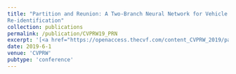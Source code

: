 ```yaml
---
title: "Partition and Reunion: A Two-Branch Neural Network for Vehicle
Re-identification"
collection: publications
permalink: /publication/CVPRW19_PRN
excerpt: '[<a href="https://openaccess.thecvf.com/content_CVPRW_2019/papers/AI%20City/Chen_Partition_and_Reunion_A_Two-Branch_Neural_Network_for_Vehicle_Re-identification_CVPRW_2019_paper.pdf">Paper</a>]'
date: 2019-6-1
venue: 'CVPRW'
pubtype: 'conference'
---
```


